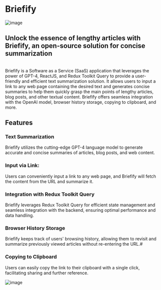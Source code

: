 # Briefify
![image](https://github.com/ananyap18/Briefify/assets/71277914/b315615e-d5e8-4134-806c-b41f808d20b7)
## Unlock the essence of lengthy articles with Briefify, an open-source solution for concise summarization

<br>
Briefify is a Software as a Service (SaaS) application that leverages the power of GPT-4, ReactJS, and Redux Toolkit Query to provide a user-friendly and efficient text summarization solution. It allows users to input a link to any web page containing the desired text and generates concise summaries to help them quickly grasp the main points of lengthy articles, blog posts, and other textual content. Briefify offers seamless integration with the OpenAI model, browser history storage, copying to clipboard, and more.
<br>

## Features
### Text Summarization
Briefify utilizes the cutting-edge GPT-4 language model to generate accurate and concise summaries of articles, blog posts, and web content.<br>

### Input via Link: 
Users can conveniently input a link to any web page, and Briefify will fetch the content from the URL and summarize it.
### Integration with Redux Toolkit Query
Briefify leverages Redux Toolkit Query for efficient state management and seamless integration with the backend, ensuring optimal performance and data handling.
### Browser History Storage
Briefify keeps track of users' browsing history, allowing them to revisit and summarize previously viewed articles without re-entering the URL.#
### Copying to Clipboard
Users can easily copy the link to their clipboard with a single click, facilitating sharing and further reference.

![image](https://github.com/ananyap18/Briefify/assets/71277914/76ca54c7-27dc-4e01-b102-3963d5d62fa9)
